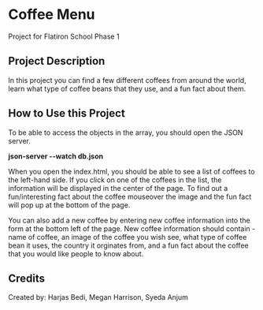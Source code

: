 # Coffee Menu
Project for Flatiron School Phase 1

## Project Description
In this project you can find a few different coffees from around the world, learn what type of coffee beans that they use, and a fun fact about them.

## How to Use this Project
To be able to access the objects in the array, you should open the JSON server.

 **json-server --watch db.json**

When you open the index.html, you should be able to see a list of coffees to the left-hand side. If you click on one of the coffees in the list, the information will be displayed in the center of the page. To find out a fun/interesting fact about the coffee mouseover the image and the fun fact will pop up at the bottom of the page. 

You can also add a new coffee by entering new coffee information into the form at the bottom left of the page. New coffee information should contain - name of coffee, an image of the coffee you wish see, what type of coffee bean it uses, the country it orginates from, and a fun fact about the coffee that you would like people to know about.

## Credits
Created by: 
Harjas Bedi, Megan Harrison, Syeda Anjum